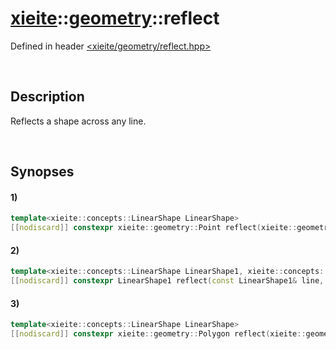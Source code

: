 # [xieite](../xieite.md)\:\:[geometry](../geometry.md)\:\:reflect
Defined in header [<xieite/geometry/reflect.hpp>](../../include/xieite/geometry/reflect.hpp)

&nbsp;

## Description
Reflects a shape across any line.

&nbsp;

## Synopses
#### 1)
```cpp
template<xieite::concepts::LinearShape LinearShape>
[[nodiscard]] constexpr xieite::geometry::Point reflect(xieite::geometry::Point point, const LinearShape& mirror) noexcept;
```
#### 2)
```cpp
template<xieite::concepts::LinearShape LinearShape1, xieite::concepts::LinearShape LinearShape2>
[[nodiscard]] constexpr LinearShape1 reflect(const LinearShape1& line, const LinearShape2& mirror) noexcept;
```
#### 3)
```cpp
template<xieite::concepts::LinearShape LinearShape>
[[nodiscard]] constexpr xieite::geometry::Polygon reflect(xieite::geometry::Polygon polygon, const LinearShape& mirror) noexcept;
```
